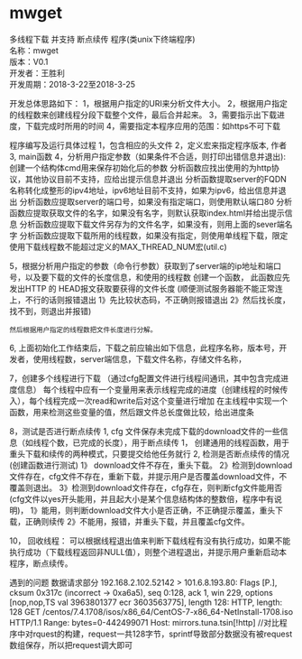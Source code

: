 # mwget
多线程下载 并支持 断点续传 程序(类unix下终端程序)<br>
名称：mwget<br>
版本：V0.1<br>
开发者：王胜利<br>
开发周期：2018-3-22至2018-3-25<br>

开发总体思路如下：
1，根据用户指定的URI来分析文件大小。
2，根据用户指定的线程数来创建线程分段下载整个文件，最后合并起来。
3，需要指示出下载进度，下载完成时所用的时间
4，需要指定本程序应用的范围：如https不可下载


程序编写及运行具体过程
1，包含相应的头文件
2，定义宏来指定程序版本, 作者
3, main函数
4，分析用户指定参数（如果条件不合适，则打印出错信息并退出):
	创建一个结构体cmd用来保存初始化后的参数
	分析函数应找出使用的为http协议，其他协议目前不支持，应给出提示信息并退出
	分析函数提取server的FQDN名称转化成整形的ipv4地址，ipv6地址目前不支持，如果为ipv6，给出信息并退出
	分析函数应提取server的端口号，如果没有指定端口，则使用默认端口80
	分析函数应提取获取文件的名字，如果没有名字，则默认获取index.html并给出提示信息
	分析函数应提取下载文件另存为的文件名字，如果没有，则用上面的sever端名字
	分析函数应提取下载所用的线程数，如果没有指定，则使用单线程下载，限定使用下载线程数不能超过定义的MAX_THREAD_NUM宏(util.c)
	

5，根据分析用户指定的参数（命令行参数）获取到了server端的ip地址和端口号，以及要下载的文件的长度信息，和使用的线程数
	创建一个函数， 此函数应先发出HTTP 的 HEAD报文获取要获得的文件长度 (顺便测试服务器能不能正常连上，不行的话则报错退出 1》先比较状态码，不正确则报错退出 2》然后找长度，找不到，则退出并报错)
	
	然后根据用户指定的线程数把文件长度进行分解。
	

6, 上面初始化工作结束后，下载之前应输出如下信息，此程序名称，版本号，开发者，使用线程数，server端信息，下载文件名称，存储文件名称，


7，创建多个线程进行下载 （通过cfg配置文件进行线程间通讯，其中包含完成进度信息）
	每个线程中应有一个变量用来表示线程完成的进度（创建线程的时候传入），每个线程完成一次read和write后对这个变量进行增加
	在主线程中实现一个函数，用来检测这些变量的值，然后跟文件总长度做比较，给出进度条

8，测试是否进行断点续传
	1, cfg 文件保存未完成下载的download文件的一些信息（如线程个数，已完成的长度），用于断点续传
	1， 创建通用的线程函数，用于重头下载和续传的两种模式，只要提交给他任务就行
	2, 检测是否断点续传的情况 (创建函数进行测试)
		1》 download文件不存在，重头下载。
		2》检测到download文件存在，cfg文件不存在，重新下载，并提示用户是否覆盖download文件，不覆盖则退出。
		3》检测到download文件存在，cfg存在，则判断cfg文件能用否(cfg文件以yes开头能用，并且起大小是某个信息结构体的整数倍，程序中有说明)，
			1》能用，则判断download文件大小是否正确，不正确提示覆盖，重头下载，正确则续传
			2》不能用，报错，并重头下载，并且覆盖cfg文件。							

10， 回收线程：
	可以根据线程退出值来判断下载线程有没有执行成功，如果不能执行成功（下载线程返回非NULL值），则整个进程退出，并提示用户重新启动本程序，断点续传。

遇到的问题
数据请求部分
	192.168.2.102.52142 > 101.6.8.193.80: Flags [P.], cksum 0x317c (incorrect -> 0xa6a5), seq 0:128, ack 1, win 229, options [nop,nop,TS val 3963801377 ecr 3603563775], length 128: HTTP, length: 128
		GET /centos/7.4.1708/isos/x86_64/CentOS-7-x86_64-NetInstall-1708.iso HTTP/1.1
		Range: bytes=0-442499071
		Host: mirrors.tuna.tsin[!http]
//对比程序中对rquest的构建，request一共128字节，sprintf导致部分数据没有被request数组保存，所以把request调大即可
